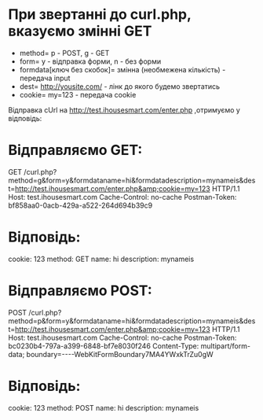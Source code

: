 # При звертанні до curl.php, вказуємо змінні GET
* method= p - POST, g - GET 
* form= y - відправка форми, n - без форми
* formdata[ключ без скобок]= змінна (необмежена кількість) - передача input
* dest= http://yousite.com/ - лінк до якого будемо звертатись
* cookie= my=123 - передача cookie

Відправка cUrl на http://test.ihousesmart.com/enter.php ,отримуємо у відповідь: 
# Відправляємо GET:
GET /curl.php?method=g&amp;form=y&amp;formdataname=hi&amp;formdatadescription=mynameis&amp;dest=http://test.ihousesmart.com/enter.php&amp;cookie=my=123 HTTP/1.1
Host: test.ihousesmart.com
Cache-Control: no-cache
Postman-Token: bf858aa0-0acb-429a-a522-264d694b39c9

# Відповідь:
cookie: 123
method: GET
name: hi
description: mynameis

# Відправляємо POST:
POST /curl.php?method=p&amp;form=y&amp;formdataname=hi&amp;formdatadescription=mynameis&amp;dest=http://test.ihousesmart.com/enter.php&amp;cookie=my=123 HTTP/1.1
Host: test.ihousesmart.com
Cache-Control: no-cache
Postman-Token: bc0230b4-797a-a399-6848-bf7e8030f246
Content-Type: multipart/form-data; boundary=----WebKitFormBoundary7MA4YWxkTrZu0gW

# Відповідь:
cookie: 123
method: POST
name: hi
description: mynameis


